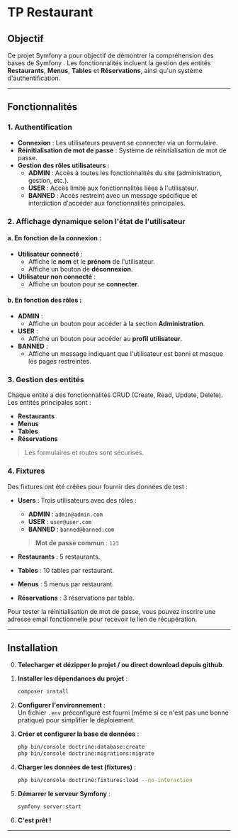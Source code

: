 # TP Restaurant

## Objectif

Ce projet Symfony a pour objectif de démontrer la compréhension des bases de Symfony . Les fonctionnalités incluent la gestion des entités **Restaurants**, **Menus**, **Tables** et **Réservations**, ainsi qu'un système d'authentification.

---

## Fonctionnalités

### 1. Authentification

- **Connexion** : Les utilisateurs peuvent se connecter via un formulaire.
- **Réinitialisation de mot de passe** : Système de réinitialisation de mot de passe.
- **Gestion des rôles utilisateurs** :  
  - **ADMIN** : Accès à toutes les fonctionnalités du site (administration, gestion, etc.).
  - **USER** : Accès limité aux fonctionnalités liées à l'utilisateur.
  - **BANNED** : Accès restreint avec un message spécifique et interdiction d'accéder aux fonctionnalités principales.

### 2. Affichage dynamique selon l'état de l'utilisateur

#### a. En fonction de la connexion :  
- **Utilisateur connecté** :  
  - Affiche le **nom** et le **prénom** de l'utilisateur.  
  - Affiche un bouton de **déconnexion**.  
- **Utilisateur non connecté** :  
  - Affiche un bouton pour se **connecter**.  

#### b. En fonction des rôles :  
- **ADMIN** :  
  - Affiche un bouton pour accéder à la section **Administration**.  
- **USER** :  
  - Affiche un bouton pour accéder au **profil utilisateur**.  
- **BANNED** :  
  - Affiche un message indiquant que l'utilisateur est banni et masque les pages restreintes.

### 3. Gestion des entités

Chaque entité a des fonctionnalités CRUD (Create, Read, Update, Delete).  
Les entités principales sont :  
- **Restaurants**  
- **Menus**  
- **Tables**  
- **Réservations**  

> Les formulaires et routes sont sécurisés.

### 4. Fixtures

Des fixtures ont été créées pour fournir des données de test :  
- **Users** : Trois utilisateurs avec des rôles :  
  - **ADMIN** : `admin@admin.com`  
  - **USER** : `user@user.com`  
  - **BANNED** : `banned@banned.com`  
  > **Mot de passe commun** : `123`  

- **Restaurants** : 5 restaurants.  
- **Tables** : 10 tables par restaurant.  
- **Menus** : 5 menus par restaurant.  
- **Réservations** : 3 réservations par table.  

Pour tester la réinitialisation de mot de passe, vous pouvez inscrire une adresse email fonctionnelle pour recevoir le lien de récupération.

---

## Installation

0. **Telecharger et dézipper le projet / ou direct download depuis github**.

1. **Installer les dépendances du projet** :  
   ```bash
   composer install
   ```

2. **Configurer l'environnement** :  
   Un fichier `.env` préconfiguré est fourni (même si ce n'est pas une bonne pratique) pour simplifier le déploiement.

3. **Créer et configurer la base de données** :  
   ```bash
   php bin/console doctrine:database:create
   php bin/console doctrine:migrations:migrate
   ```

4. **Charger les données de test (fixtures)** :  
   ```bash
   php bin/console doctrine:fixtures:load --no-interaction
   ```

5. **Démarrer le serveur Symfony** :  
   ```bash
   symfony server:start
   ```

6. **C'est prêt !**

---

